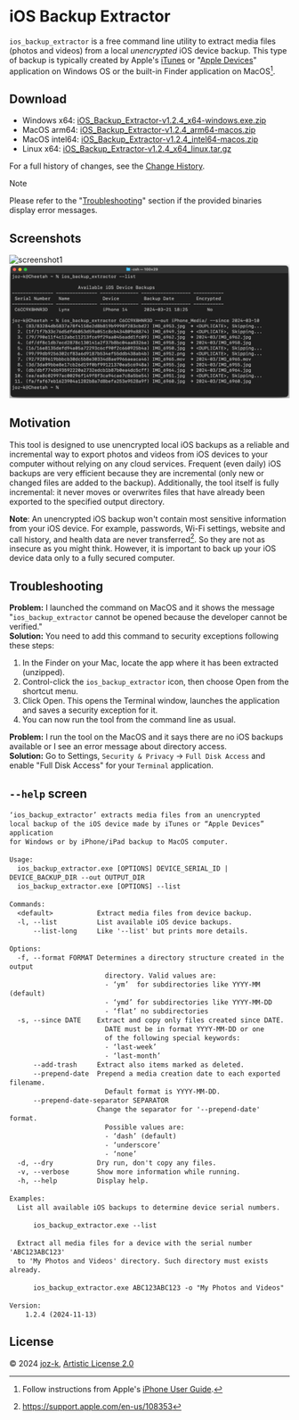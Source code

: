 iOS Backup Extractor
====================

`ios_backup_extractor` is a free command line utility to extract media files (photos and videos)
from a local _unencrypted_ iOS device backup. This type of backup is typically created by Apple's [iTunes][itunes-url]
or "[Apple Devices][apple-devices-url]" application on Windows OS or the built-in Finder application on MacOS[^1].

[^1]: Follow instructions from Apple's [iPhone User Guide](https://support.apple.com/guide/iphone/back-up-iphone-iph3ecf67d29/ios).

[itunes-url]: https://apps.microsoft.com/detail/9pb2mz1zmb1s
[apple-devices-url]: https://apps.microsoft.com/detail/9np83lwlpz9k

Download
---------

* Windows x64: [iOS_Backup_Extractor-v1.2.4_x64-windows.exe.zip](https://github.com/joz-k/ios_backup_extractor/releases/download/v1.2.4/iOS_Backup_Extractor-v1.2.4_x64-windows.exe.zip)
* MacOS arm64: [iOS_Backup_Extractor-v1.2.4_arm64-macos.zip](https://github.com/joz-k/ios_backup_extractor/releases/download/v1.2.4/iOS_Backup_Extractor_v1.2.4_arm64-macos.zip)
* MacOS intel64: [iOS_Backup_Extractor-v1.2.4_intel64-macos.zip](https://github.com/joz-k/ios_backup_extractor/releases/download/v1.2.4/iOS_Backup_Extractor-v1.2.4_intel64-macos.zip)
* Linux x64: [iOS_Backup_Extractor-v1.2.4_x64_linux.tar.gz](https://github.com/joz-k/ios_backup_extractor/releases/download/v1.2.4/iOS_Backup_Extractor-v1.2.4_x64_linux.tar.gz)

For a full history of changes, see the [Change History](History.md).

> [!NOTE]
> Please refer to the "[Troubleshooting](#troubleshooting)" section if the provided binaries display error messages.

Screenshots
-----------

![screenshot1](doc/res/win_screenshot1.png "Windows screenhost")
![screenshot1](doc/res/macos_screenshot1.png "MacOS screenhost")

Motivation
----------

This tool is designed to use unencrypted local iOS backups as a reliable and incremental way to export photos and videos from iOS devices to your computer without relying on any cloud services. Frequent (even daily) iOS backups are very efficient because they are incremental (only new or changed files are added to the backup). Additionally, the tool itself is fully incremental: it never moves or overwrites files that have already been exported to the specified output directory.

**Note**: An unencrypted iOS backup won't contain most sensitive information from your iOS device. For example, passwords, Wi-Fi settings, website and call history, and health data are never transferred[^2]. So they are not as insecure as you might think. However, it is important to back up your iOS device data only to a fully secured computer.

[^2]: https://support.apple.com/en-us/108353

Troubleshooting
---------------

**Problem:** I launched the command on MacOS and it shows the message "`ios_backup_extractor` cannot be opened because the developer cannot be verified."\
**Solution:** You need to add this command to security exceptions following these steps:
 1. In the Finder on your Mac, locate the app where it has been extracted (unzipped). 
 2. Control-click the `ios_backup_extractor` icon, then choose Open from the shortcut menu.
 3. Click Open. This opens the Terminal window, launches the application and saves a security exception for it.
 4. You can now run the tool from the command line as usual.

**Problem:** I run the tool on the MacOS and it says there are no iOS backups available or I see an error message
             about directory access.\
**Solution:** Go to Settings, `Security & Privacy` → `Full Disk Access` and enable "Full Disk Access" for your
              `Terminal` application.

`--help` screen
---------------
```
‘ios_backup_extractor’ extracts media files from an unencrypted
local backup of the iOS device made by iTunes or “Apple Devices” application
for Windows or by iPhone/iPad backup to MacOS computer.

Usage:
  ios_backup_extractor.exe [OPTIONS] DEVICE_SERIAL_ID | DEVICE_BACKUP_DIR --out OUTPUT_DIR
  ios_backup_extractor.exe [OPTIONS] --list

Commands:
  <default>           Extract media files from device backup.
  -l, --list          List available iOS device backups.
      --list-long     Like '--list' but prints more details.

Options:
  -f, --format FORMAT Determines a directory structure created in the output
                        directory. Valid values are:
                        - ‘ym’  for subdirectories like YYYY-MM (default)
                        - ‘ymd’ for subdirectories like YYYY-MM-DD
                        - ‘flat’ no subdirectories
  -s, --since DATE    Extract and copy only files created since DATE.
                        DATE must be in format YYYY-MM-DD or one
                        of the following special keywords:
                        - ‘last-week’
                        - ‘last-month’
      --add-trash     Extract also items marked as deleted.
      --prepend-date  Prepend a media creation date to each exported filename.
                        Default format is YYYY-MM-DD.
      --prepend-date-separator SEPARATOR
                      Change the separator for '--prepend-date' format.
                        Possible values are:
                        - ‘dash’ (default)
                        - ‘underscore’
                        - ‘none’
  -d, --dry           Dry run, don't copy any files.
  -v, --verbose       Show more information while running.
  -h, --help          Display help.

Examples:
  List all available iOS backups to determine device serial numbers.

      ios_backup_extractor.exe --list

  Extract all media files for a device with the serial number 'ABC123ABC123'
  to 'My Photos and Videos' directory. Such directory must exists already.

      ios_backup_extractor.exe ABC123ABC123 -o "My Photos and Videos"

Version:
    1.2.4 (2024-11-13)
```

License
-------

© 2024  [joz-k](https://github.com/joz-k/), [Artistic License 2.0](http://www.perlfoundation.org/artistic_license_2_0)
